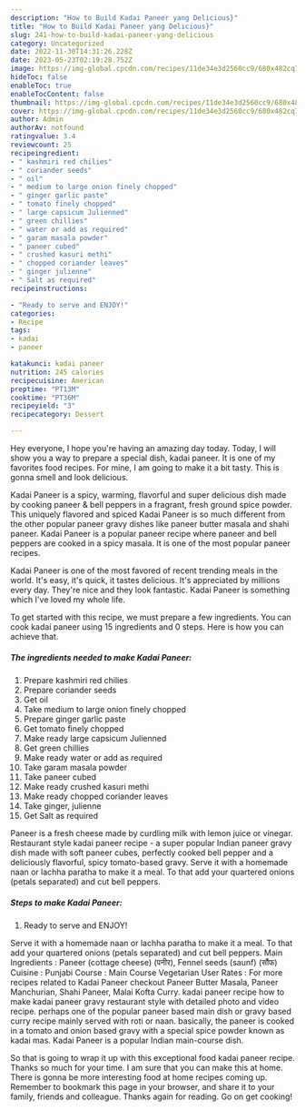 ```yaml
---
description: "How to Build Kadai Paneer yang Delicious}"
title: "How to Build Kadai Paneer yang Delicious}"
slug: 241-how-to-build-kadai-paneer-yang-delicious
category: Uncategorized
date: 2022-11-30T14:31:26.228Z
date: 2023-05-23T02:19:28.752Z
image: https://img-global.cpcdn.com/recipes/11de34e3d2560cc9/680x482cq70/kadai-paneer-recipe-main-photo.jpg
hideToc: false
enableToc: true
enableTocContent: false
thumbnail: https://img-global.cpcdn.com/recipes/11de34e3d2560cc9/680x482cq70/kadai-paneer-recipe-main-photo.jpg
cover: https://img-global.cpcdn.com/recipes/11de34e3d2560cc9/680x482cq70/kadai-paneer-recipe-main-photo.jpg
author: Admin
authorAv: notfound
ratingvalue: 3.4
reviewcount: 25
recipeingredient:
- " kashmiri red chilies"
- " coriander seeds"
- " oil"
- " medium to large onion finely chopped"
- " ginger garlic paste"
- " tomato finely chopped"
- " large capsicum Julienned"
- " green chillies"
- " water or add as required"
- " garam masala powder"
- " paneer cubed"
- " crushed kasuri methi"
- " chopped coriander leaves"
- " ginger julienne"
- " Salt as required"
recipeinstructions:

- "Ready to serve and ENJOY!"
categories:
- Recipe
tags:
- kadai
- paneer

katakunci: kadai paneer 
nutrition: 245 calories
recipecuisine: American
preptime: "PT13M"
cooktime: "PT36M"
recipeyield: "3"
recipecategory: Dessert

---
```



Hey everyone, I hope you're having an amazing day today. Today, I will show you a way to prepare a special dish, kadai paneer. It is one of my favorites food recipes. For mine, I am going to make it a bit tasty. This is gonna smell and look delicious.

Kadai Paneer is a spicy, warming, flavorful and super delicious dish made by cooking paneer &amp; bell peppers in a fragrant, fresh ground spice powder. This uniquely flavored and spiced Kadai Paneer is so much different from the other popular paneer gravy dishes like paneer butter masala and shahi paneer. Kadai Paneer is a popular paneer recipe where paneer and bell peppers are cooked in a spicy masala. It is one of the most popular paneer recipes.

Kadai Paneer is one of the most favored of recent trending meals in the world. It's easy, it's quick, it tastes delicious. It's appreciated by millions every day. They're nice and they look fantastic. Kadai Paneer is something which I've loved my whole life.


To get started with this recipe, we must prepare a few ingredients. You can cook kadai paneer using 15 ingredients and 0 steps. Here is how you can achieve that.

<!--inarticleads1-->

##### The ingredients needed to make Kadai Paneer:

1. Prepare  kashmiri red chilies
1. Prepare  coriander seeds
1. Get  oil
1. Take  medium to large onion finely chopped
1. Prepare  ginger garlic paste
1. Get  tomato finely chopped
1. Make ready  large capsicum Julienned
1. Get  green chillies
1. Make ready  water or add as required
1. Take  garam masala powder
1. Take  paneer cubed
1. Make ready  crushed kasuri methi
1. Make ready  chopped coriander leaves
1. Take  ginger, julienne
1. Get  Salt as required


Paneer is a fresh cheese made by curdling milk with lemon juice or vinegar. Restaurant style kadai paneer recipe - a super popular Indian paneer gravy dish made with soft paneer cubes, perfectly cooked bell pepper and a deliciously flavorful, spicy tomato-based gravy. Serve it with a homemade naan or lachha paratha to make it a meal. To that add your quartered onions (petals separated) and cut bell peppers. 

<!--inarticleads2-->

##### Steps to make Kadai Paneer:


1. Ready to serve and ENJOY!

Serve it with a homemade naan or lachha paratha to make it a meal. To that add your quartered onions (petals separated) and cut bell peppers. Main Ingredients : Paneer (cottage cheese) (पनीर), Fennel seeds (saunf) (सौंफ) Cuisine : Punjabi Course : Main Course Vegetarian User Rates : For more recipes related to Kadai Paneer checkout Paneer Butter Masala, Paneer Manchurian, Shahi Paneer, Malai Kofta Curry. kadai paneer recipe how to make kadai paneer gravy restaurant style with detailed photo and video recipe. perhaps one of the popular paneer based main dish or gravy based curry recipe mainly served with roti or naan. basically, the paneer is cooked in a tomato and onion based gravy with a special spice powder known as kadai mas. Kadai Paneer is a popular Indian main-course dish. 

So that is going to wrap it up with this exceptional food kadai paneer recipe. Thanks so much for your time. I am sure that you can make this at home. There is gonna be more interesting food at home recipes coming up. Remember to bookmark this page in your browser, and share it to your family, friends and colleague. Thanks again for reading. Go on get cooking!
